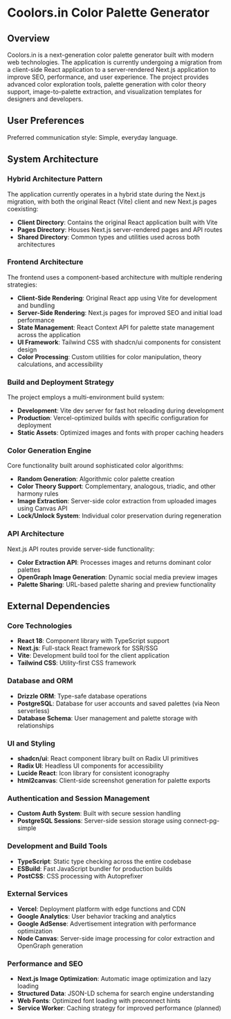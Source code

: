 # Coolors.in Color Palette Generator

## Overview

Coolors.in is a next-generation color palette generator built with modern web technologies. The application is currently undergoing a migration from a client-side React application to a server-rendered Next.js application to improve SEO, performance, and user experience. The project provides advanced color exploration tools, palette generation with color theory support, image-to-palette extraction, and visualization templates for designers and developers.

## User Preferences

Preferred communication style: Simple, everyday language.

## System Architecture

### Hybrid Architecture Pattern
The application currently operates in a hybrid state during the Next.js migration, with both the original React (Vite) client and new Next.js pages coexisting:

- **Client Directory**: Contains the original React application built with Vite
- **Pages Directory**: Houses Next.js server-rendered pages and API routes
- **Shared Directory**: Common types and utilities used across both architectures

### Frontend Architecture
The frontend uses a component-based architecture with multiple rendering strategies:

- **Client-Side Rendering**: Original React app using Vite for development and bundling
- **Server-Side Rendering**: Next.js pages for improved SEO and initial load performance
- **State Management**: React Context API for palette state management across the application
- **UI Framework**: Tailwind CSS with shadcn/ui components for consistent design
- **Color Processing**: Custom utilities for color manipulation, theory calculations, and accessibility

### Build and Deployment Strategy
The project employs a multi-environment build system:

- **Development**: Vite dev server for fast hot reloading during development
- **Production**: Vercel-optimized builds with specific configuration for deployment
- **Static Assets**: Optimized images and fonts with proper caching headers

### Color Generation Engine
Core functionality built around sophisticated color algorithms:

- **Random Generation**: Algorithmic color palette creation
- **Color Theory Support**: Complementary, analogous, triadic, and other harmony rules
- **Image Extraction**: Server-side color extraction from uploaded images using Canvas API
- **Lock/Unlock System**: Individual color preservation during regeneration

### API Architecture
Next.js API routes provide server-side functionality:

- **Color Extraction API**: Processes images and returns dominant color palettes
- **OpenGraph Image Generation**: Dynamic social media preview images
- **Palette Sharing**: URL-based palette sharing and preview functionality

## External Dependencies

### Core Technologies
- **React 18**: Component library with TypeScript support
- **Next.js**: Full-stack React framework for SSR/SSG
- **Vite**: Development build tool for the client application
- **Tailwind CSS**: Utility-first CSS framework

### Database and ORM
- **Drizzle ORM**: Type-safe database operations
- **PostgreSQL**: Database for user accounts and saved palettes (via Neon serverless)
- **Database Schema**: User management and palette storage with relationships

### UI and Styling
- **shadcn/ui**: React component library built on Radix UI primitives
- **Radix UI**: Headless UI components for accessibility
- **Lucide React**: Icon library for consistent iconography
- **html2canvas**: Client-side screenshot generation for palette exports

### Authentication and Session Management
- **Custom Auth System**: Built with secure session handling
- **PostgreSQL Sessions**: Server-side session storage using connect-pg-simple

### Development and Build Tools
- **TypeScript**: Static type checking across the entire codebase
- **ESBuild**: Fast JavaScript bundler for production builds
- **PostCSS**: CSS processing with Autoprefixer

### External Services
- **Vercel**: Deployment platform with edge functions and CDN
- **Google Analytics**: User behavior tracking and analytics
- **Google AdSense**: Advertisement integration with performance optimization
- **Node Canvas**: Server-side image processing for color extraction and OpenGraph generation

### Performance and SEO
- **Next.js Image Optimization**: Automatic image optimization and lazy loading
- **Structured Data**: JSON-LD schema for search engine understanding
- **Web Fonts**: Optimized font loading with preconnect hints
- **Service Worker**: Caching strategy for improved performance (planned)